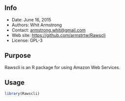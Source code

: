 Info
-------

 * Date: June 16, 2015
 * Authors: Whit Armstrong
 * Contact: armstrong.whit@gmail.com
 * Web site: https://github.com/armstrtw/Rawscli
 * License: GPL-3


Purpose
-------

Rawscli is an R package for using Amazon Web Services.


Usage
-----


```R
library(Rawscli)
```
